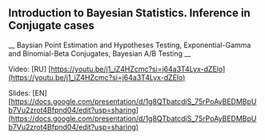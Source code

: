 ## Introduction to Bayesian Statistics. Inference in Conjugate cases

__ Baysian Point Estimation and Hypotheses Testing, Exponential-Gamma and Binomial-Beta Conjugates, Bayesian A/B Testing __

Video: [RU] [https://youtu.be/j1_iZ4HZcmc?si=j64a3T4Lyx-dZElo](https://youtu.be/j1_iZ4HZcmc?si=j64a3T4Lyx-dZElo)

Slides: [EN] [https://docs.google.com/presentation/d/1g8QTbatcdiS_75rPoAyBEDMBpUb7Vu2zrot4Bfpnd04/edit?usp=sharing](https://docs.google.com/presentation/d/1g8QTbatcdiS_75rPoAyBEDMBpUb7Vu2zrot4Bfpnd04/edit?usp=sharing)
